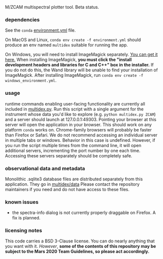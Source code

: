 M/ZCAM multispectral plotter tool. Beta status.

### dependencies
See the `conda` [environment.yml](environment.yml) file. 

On MacOS and Linux, `conda env create -f environment.yml` should produce an env named `multidex` suitable for running the app. 

On Windows, you will need to install ImageMagick separately. 
[You can get it here.](https://download.imagemagick.org/ImageMagick/download/binaries/ImageMagick-7.0.10-62-Q16-HDRI-x64-dll.exe) 
When installing ImageMagick, **you must click the "install development headers and libraries for C and C++" box in the installer.**
If you do not do this, the Wand library will be unable to find your installation of ImageMagick. After installing ImageMagick,
run `conda env create -f windows_environment.yml`.

### usage
runtime commands enabling user-facing functionality are currently all included in 
[multidex.py](multidex/multidex.py). Run this script with a single argument for the instrument whose data 
you'd like to explore (e.g. `python multidex.py ZCAM`) and a server should launch at 127.0.0.1:49303. Pointing your 
browser at this server will open the application in your browser. This should work on any platform `conda` works on. 
Chrome-family browsers will probably be faster than Firefox or Safari. We do not recommend accessing an individual 
server in multiple tabs or windows. Behavior in this case is undefined. However, if you run the script multiple times
from the command line, it will open additional servers, incrementing the port number by one each time. Accessing these
servers separately should be completely safe.

### observational data and metadata
Monolithic .sqlite3 database files are distributed separately from this application. They go in 
[multidex/data](multidex/data/) Please contact the repository maintainers if you need and do not have access to these 
files.

### known issues
* the spectra-info dialog is not currently properly draggable on Firefox. A fix is planned.

### licensing notes
This code carries a BSD 3-Clause license. You can do nearly anything that you want with it. _However_, **some of the 
contents of this repository may be subject to the Mars 2020 Team Guidelines, so please act accordingly.**
